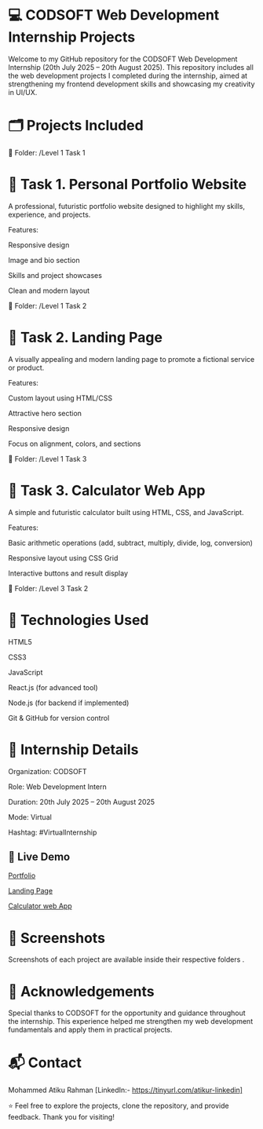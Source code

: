 # 💻 CODSOFT Web Development Internship Projects
Welcome to my GitHub repository for the CODSOFT Web Development Internship (20th July 2025 – 20th August 2025).
This repository includes all the web development projects I completed during the internship, aimed at strengthening my frontend development skills and showcasing my creativity in UI/UX.

# 🗂️ Projects Included

📁 Folder: /Level 1 Task 1

# 🔹 Task 1. Personal Portfolio Website
A professional, futuristic portfolio website designed to highlight my skills, experience, and projects.

Features:

Responsive design

Image and bio section

Skills and project showcases

Clean and modern layout

📁 Folder: /Level 1 Task 2

# 🔹 Task 2. Landing Page
A visually appealing and modern landing page to promote a fictional service or product.

Features:

Custom layout using HTML/CSS

Attractive hero section

Responsive design

Focus on alignment, colors, and sections

📁 Folder: /Level 1 Task 3

# 🔹 Task 3. Calculator Web App
A simple and futuristic calculator built using HTML, CSS, and JavaScript.

Features:

Basic arithmetic operations (add, subtract, multiply, divide, log, conversion)

Responsive layout using CSS Grid

Interactive buttons and result display

📁 Folder: /Level 3 Task 2

# 🚀 Technologies Used

HTML5

CSS3

JavaScript

React.js (for advanced tool)

Node.js (for backend if implemented)

Git & GitHub for version control

# 📌 Internship Details

Organization: CODSOFT

Role: Web Development Intern

Duration: 20th July 2025 – 20th August 2025

Mode: Virtual

Hashtag: #VirtualInternship

## 🚀 Live Demo  
[Portfolio](https://your-live-link.com)
 
[Landing Page](https://your-live-link.com)

[Calculator web App](https://mdatiku007.github.io/Calculator-web-app/)


# 📸 Screenshots
Screenshots of each project are available inside their respective folders .

# 🙌 Acknowledgements
Special thanks to CODSOFT for the opportunity and guidance throughout the internship. This experience helped me strengthen my web development fundamentals and apply them in practical projects.

# 📬 Contact
Mohammed Atiku Rahman
[LinkedIn:- https://tinyurl.com/atikur-linkedin] 

⭐ Feel free to explore the projects, clone the repository, and provide feedback. Thank you for visiting!
